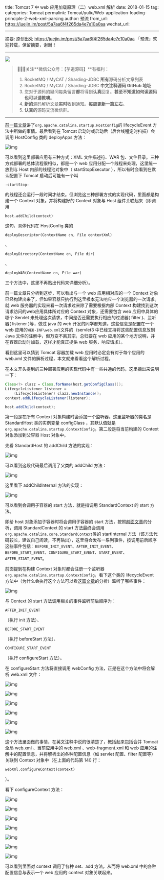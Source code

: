 title: Tomcat 7 中 web 应用加载原理（二）web.xml 解析
date: 2018-01-15
tag: 
categories: Tomcat
permalink: Tomcat/yuliu/Web-application-loading-principle-2-web-xml-parsing
author: 预流
from_url: https://juejin.im/post/5a7aa6f4f265da4e7e10a0aa
wechat_url: 

-------

摘要: 原创出处 https://juejin.im/post/5a7aa6f4f265da4e7e10a0aa 「预流」欢迎转载，保留摘要，谢谢！


-------

![](http://www.iocoder.cn/images/common/wechat_mp_2017_07_31.jpg)

> 🙂🙂🙂关注**微信公众号：【芋道源码】**有福利：
> 1. RocketMQ / MyCAT / Sharding-JDBC **所有**源码分析文章列表
> 2. RocketMQ / MyCAT / Sharding-JDBC **中文注释源码 GitHub 地址**
> 3. 您对于源码的疑问每条留言**都**将得到**认真**回复。**甚至不知道如何读源码也可以请教噢**。
> 4. **新的**源码解析文章**实时**收到通知。**每周更新一篇左右**。
> 5. **认真的**源码交流微信群。

-------

[前一篇文章](http://www.iocoder.cn/Tomcat/yuliu/Web-application-loading-principle-1-Context-construction)讲了`org.apache.catalina.startup.HostConfig`的 lifecycleEvent 方法中所做的事情。最后看到在 Tomcat 启动时或启动后（后台线程定时扫描）会调用 HostConfig 类的 deployApps 方法：

![img](https://user-gold-cdn.xitu.io/2018/2/7/1616f1df2ceeeeb6?imageView2/0/w/1280/h/960/format/jpeg/ignore-error/1)

 可以看到这里部署应用有三种方式：XML 文件描述符、WAR 包、文件目录。三种方式部署的总体流程很相似，都是一个 web 应用分配一个线程来处理，这里统一放到与 Host 内部的线程池对象中（ startStopExecutor ），所以有时会看到在默认配置下 Tomcat 启动后可能有一个叫

```
-startStop-
```

的线程还会运行一段时间才结束。但浏览这三种部署方式的实现代码，里面都是构建一个 Context 对象，并将构建好的 Context 对象与 Host 组件关联起来（即调用

```
host.addChild(context)
```

这句，具体代码在 HostConfig 类的

```
deployDescriptor(ContextName cn, File contextXml)
```

、

```
deployDirectory(ContextName cn, File dir)
```

、

```
deployWAR(ContextName cn, File war)
```

三个方法中，这里不再贴出代码来详细分析）。



前一篇文章只分析到这步，可以看出与一个 web 应用相对应的一个 Context 对象已经构建出来了，但如果容器只执行到这里根本无法响应一个浏览器的一次请求。就 web 服务器的实现来看一次请求过来除了需要根据内部 Context 构建找到这次请求访问的web应用具体所对应的 Context 对象，还需要包含 web 应用中具体的哪个 Servlet 来处理这次请求，中间是否还需要执行相应的过滤器( filter )、监听器( listener )等，做过 java 的 web 开发的同学都知道，这些信息是配置在一个 web 应用的`WEB-INF\web.xml`文件的（servlet3 中已经支持将这些配置信息放到 Java 文件的注解中，但万变不离其宗，总归要在 web 应用的某个地方说明，并在容器启动时加载，这样才能真正提供 web 服务，响应请求）。

看到这里可以猜到 Tomcat 容器加载 web 应用时必定会有对于每个应用的 web.xml 文件的解析过程，本文就来看看这个解析过程。

在本文开头提到的三种部署应用的实现代码中有一些共通的代码，这里摘出来说明一下：

```Java
Class<?> clazz = Class.forName(host.getConfigClass());
LifecycleListener listener =
    (LifecycleListener) clazz.newInstance();
context.addLifecycleListener(listener);

host.addChild(context);

```

第一段是在所有 Context 对象构建时会添加一个监听器，这里监听器的类名是 StandardHost 类的实例变量 configClass ，其默认值就是`org.apache.catalina.startup.ContextConfig`。第二段是将当前构建的 Context 对象添加到父容器 Host 对象中。

先看 StandardHost 的 addChild 方法的实现：

![img](https://user-gold-cdn.xitu.io/2018/2/7/1616f234c7d52aea?imageView2/0/w/1280/h/960/format/jpeg/ignore-error/1)

 可以看到这段代码最后调用了父类的 addChild 方法：

![img](https://user-gold-cdn.xitu.io/2018/2/7/1616f23ebe7c71fe?imageView2/0/w/1280/h/960/format/jpeg/ignore-error/1)

 这里看下 addChildInternal 方法的实现：

![img](https://user-gold-cdn.xitu.io/2018/2/7/1616f2469d4cc514?imageView2/0/w/1280/h/960/format/jpeg/ignore-error/1)

 可以看到会调用子容器的 start 方法，就是指调用 StandardContext 的 start 方法。



即给 host 对象添加子容器时将会调用子容器的 start 方法，按照[前面文章](https://link.juejin.im?target=https%3A%2F%2Fjuejin.im%2Fpost%2F5a6d6f6751882573520da54d)的分析，调用 StandardContext 的 start 方法最终会调用`org.apache.catalina.core.StandardContext`类的 startInternal 方法（该方法代码较长，建议自己阅读，不再贴出），这里将会发布一系列事件，按调用前后顺序这些事件包括：`BEFORE_INIT_EVENT`、`AFTER_INIT_EVENT`、`BEFORE_START_EVENT`、`CONFIGURE_START_EVENT`、`START_EVENT`、`AFTER_START_EVENT`。

前面提到在构建 Context 对象时都会注册一个监听器`org.apache.catalina.startup.ContextConfig`，看下这个类的 lifecycleEvent 方法中（为什么会执行这个方法可以看[这篇文章](https://link.juejin.im?target=https%3A%2F%2Fjuejin.im%2Fpost%2F5a6d73a36fb9a01cba42d1d7)的分析）监听了哪些事件：

![img](https://user-gold-cdn.xitu.io/2018/2/7/1616f2757ad32363?imageView2/0/w/1280/h/960/format/jpeg/ignore-error/1)

 与 Context 的 start 方法调用相关的事件监听前后顺序为：

```
AFTER_INIT_EVENT
```

（执行 init 方法）、

```
BEFORE_START_EVENT
```

（执行 beforeStart 方法）、

```
CONFIGURE_START_EVENT
```

（执行 configureStart 方法）。



在 configureStart 方法将直接调用 webConfig 方法，正是在这个方法中将会解析 web.xml 文件：

![img](https://user-gold-cdn.xitu.io/2018/2/7/1616f2a716667742?imageView2/0/w/1280/h/960/format/jpeg/ignore-error/1)

![img](https://user-gold-cdn.xitu.io/2018/2/7/1616f2aa1948ad4b?imageView2/0/w/1280/h/960/format/jpeg/ignore-error/1)

![img](https://user-gold-cdn.xitu.io/2018/2/7/1616f2ad0f0fe296?imageView2/0/w/1280/h/960/format/jpeg/ignore-error/1)

![img](https://user-gold-cdn.xitu.io/2018/2/7/1616f2b0396c9998?imageView2/0/w/1280/h/960/format/jpeg/ignore-error/1)

![img](https://user-gold-cdn.xitu.io/2018/2/7/1616f2b36258a6af?imageView2/0/w/1280/h/960/format/jpeg/ignore-error/1)

![img](https://user-gold-cdn.xitu.io/2018/2/7/1616f2b5a7497d1b?imageView2/0/w/1280/h/960/format/jpeg/ignore-error/1)

 这个方法里面做的事情，在英文注释中说的很清楚了，概括起来包括合并 Tomcat 全局 web.xml 、当前应用中的 web.xml 、web-fragment.xml 和 web 应用的注解中的配置信息，并将解析出的各种配置信息（如 servlet 配置、filter 配置等）关联到 Context 对象中（在上面的代码第 140 行：

```
webXml.configureContext(context)
```

）。



看下 configureContext 方法：

![img](https://user-gold-cdn.xitu.io/2018/2/7/1616f2fb18a7e0f9?imageView2/0/w/1280/h/960/format/jpeg/ignore-error/1)

![img](https://user-gold-cdn.xitu.io/2018/2/7/1616f2fecccf4767?imageView2/0/w/1280/h/960/format/jpeg/ignore-error/1)

![img](https://user-gold-cdn.xitu.io/2018/2/7/1616f3038a6ffec2?imageView2/0/w/1280/h/960/format/jpeg/ignore-error/1)

![img](https://user-gold-cdn.xitu.io/2018/2/7/1616f307069e3d98?imageView2/0/w/1280/h/960/format/jpeg/ignore-error/1)

![img](https://user-gold-cdn.xitu.io/2018/2/7/1616f30ac60438e6?imageView2/0/w/1280/h/960/format/jpeg/ignore-error/1)

![img](https://user-gold-cdn.xitu.io/2018/2/7/1616f30e9abd47e1?imageView2/0/w/1280/h/960/format/jpeg/ignore-error/1)

![img](https://user-gold-cdn.xitu.io/2018/2/7/1616f3111711b494?imageView2/0/w/1280/h/960/format/jpeg/ignore-error/1)

 可以看到里面对 context 调用了各种 set、add 方法，从而将 web.xml 中的各种配置信息与表示一个 web 应用的 context 对象关联起来。